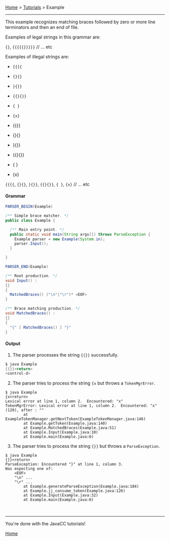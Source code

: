 [Home](../index.md) > [Tutorials](index.md) > Example

---

This example recognizes matching braces followed by zero or more line terminators and then an end of file.

Examples of legal strings in this grammar are:

`{}`, `{{{{{}}}}}` // ... etc

Examples of illegal strings are:

* `{{{{`
* `{}{}`
* `}{}}`
* `{{}{}}`
* `{ }`
* `{x}`

* {{{{
* {}{}
* }{}}
* {{}{}}
* { }
* {x}

`{{{{`, `{}{}`, `}{}}`, `{{}{}}`, `{ }`, `{x}` // ... etc

#### Grammar
```java
PARSER_BEGIN(Example)

/** Simple brace matcher. */
public class Example {

  /** Main entry point. */
  public static void main(String args[]) throws ParseException {
    Example parser = new Example(System.in);
    parser.Input();
  }

}

PARSER_END(Example)

/** Root production. */
void Input() :
{}
{
  MatchedBraces() ("\n"|"\r")* <EOF>
}

/** Brace matching production. */
void MatchedBraces() :
{}
{
  "{" [ MatchedBraces() ] "}"
}
```

#### Output

1. The parser processes the string `{{}}` successfully.

```java
$ java Example
{{}}<return>
<control-d>
```

2. The parser tries to process the string `{x` but throws a `TokenMgrError`.

```
$ java Example
{x<return>
Lexical error at line 1, column 2.  Encountered: "x"
TokenMgrError: Lexical error at line 1, column 2.  Encountered: "x" (120), after : ""
        at ExampleTokenManager.getNextToken(ExampleTokenManager.java:146)
        at Example.getToken(Example.java:140)
        at Example.MatchedBraces(Example.java:51)
        at Example.Input(Example.java:10)
        at Example.main(Example.java:6)
```

3. The parser tries to process the string `{}}` but throws a `ParseException`.

```
$ java Example
{}}<return>
ParseException: Encountered "}" at line 1, column 3.
Was expecting one of:
    <EOF>
    "\n" ...
    "\r" ...
        at Example.generateParseException(Example.java:184)
        at Example.jj_consume_token(Example.java:126)
        at Example.Input(Example.java:32)
        at Example.main(Example.java:6)
```

<br>

---

You're done with the JavaCC tutorials!

[Home](../index.md)

<br>
